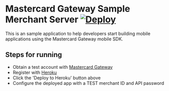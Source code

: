 # Mastercard Gateway Sample Merchant Server [![Deploy](https://www.herokucdn.com/deploy/button.png)](https://heroku.com/deploy)

This is an sample application to help developers start building mobile applications using the Mastercard Gateway mobile SDK.

## Steps for running

* Obtain a test account with [Mastercard Gateway](http://www.mastercard.com/gateway/)
* Register with [Heroku](https://www.heroku.com)
* Click the 'Deploy to Heroku' button above
* Configure the deployed app with a TEST merchant ID and API password
